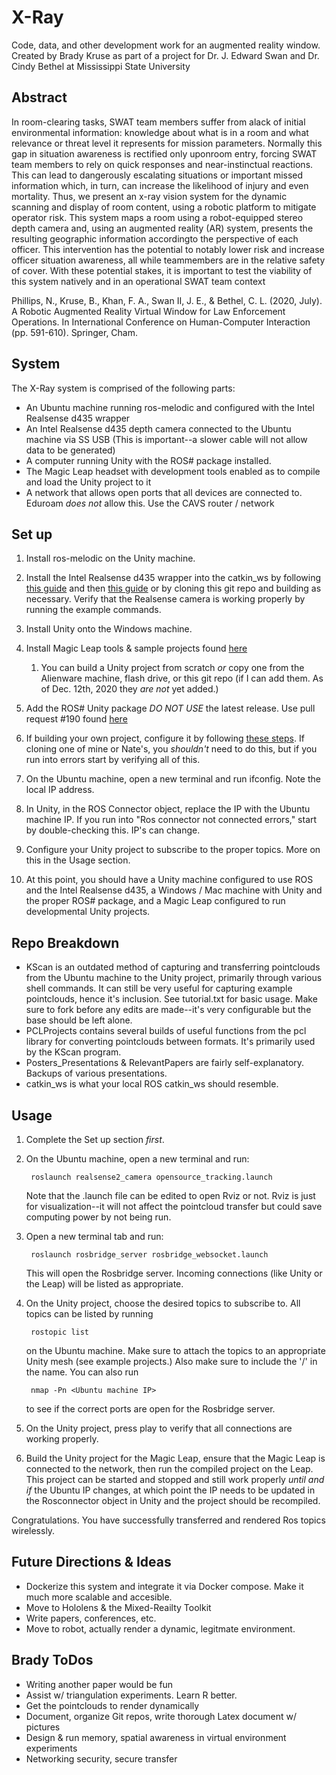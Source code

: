 # X-Ray
Code, data, and other development work for an augmented reality window. Created by Brady Kruse as part of a project for Dr. J. Edward Swan and Dr. Cindy Bethel at Mississippi State University

## Abstract
In room-clearing tasks, SWAT team members suffer from alack  of  initial  environmental  information:  knowledge  about  what  is  in a room and what relevance or threat level it represents for mission parameters. Normally this gap in situation awareness is rectified only uponroom entry, forcing SWAT team members to rely on quick responses and near-instinctual reactions. This can lead to dangerously escalating situations or important missed information which, in turn, can increase the likelihood of injury and even mortality. Thus, we present an x-ray vision system for the dynamic scanning and display of room content, using a robotic platform to mitigate operator risk. This system maps a room using a robot-equipped stereo depth camera and, using an augmented reality (AR) system, presents the resulting geographic information accordingto the perspective of each officer. This intervention has the potential to notably lower risk and increase officer situation awareness, all while teammembers are in the relative safety of cover. With these potential stakes, it is  important to test the viability of this system natively  and in an operational SWAT team context

Phillips, N., Kruse, B., Khan, F. A., Swan II, J. E., & Bethel, C. L. (2020, July). A Robotic Augmented Reality Virtual Window for Law Enforcement Operations. In International Conference on Human-Computer Interaction (pp. 591-610). Springer, Cham.

## System

The X-Ray system is comprised of the following parts:

* An Ubuntu machine running ros-melodic and configured with the Intel Realsense d435 wrapper
* An Intel Realsense d435 depth camera connected to the Ubuntu machine via SS USB (This is important--a slower cable will not allow data to be generated)
* A computer running Unity with the ROS# package installed.
* The Magic Leap headset with development tools enabled as to compile and load the Unity project to it
* A network that allows open ports that all devices are connected to. Eduroam *does not* allow this. Use the CAVS router / network

## Set up

1. Install ros-melodic on the Unity machine.

2. Install the Intel Realsense d435 wrapper into the catkin_ws by following [this guide](https://github.com/IntelRealSense/realsense-ros) and then [this guide](https://github.com/IntelRealSense/realsense-ros/wiki/SLAM-with-D435i) or by cloning this git repo and building as necessary. Verify that the Realsense camera is working properly by running the example commands.

3. Install Unity onto the Windows machine.

4. Install Magic Leap tools & sample projects found [here](https://developer.magicleap.com/en-us/learn/guides/get-started-developing-in-unity)

   1. You can build a Unity project from scratch *or* copy one from the Alienware machine, flash drive, or this git repo (if I can add them. As of Dec. 12th, 2020 they *are not* yet added.)

5. Add the ROS# Unity package *DO NOT USE* the latest release. Use pull request #190 found [here](https://github.com/siemens/ros-sharp/pull/190)

6. If building your own project, configure it by following [these steps](https://github.com/siemens/ros-sharp/issues/184#issuecomment-664647025). If cloning one of mine or Nate's, you *shouldn't* need to do this, but if you run into errors start by verifying all of this.

7. On the Ubuntu machine, open a new terminal and run ifconfig. Note the local IP address.

8. In Unity, in the ROS Connector object, replace the IP with the Ubuntu machine IP. If you run into "Ros connector not connected errors," start by double-checking this. IP's can change.

9. Configure your Unity project to subscribe to the proper topics. More on this in the Usage section.

10. At this point, you should have a Unity machine configured to use ROS and the Intel Realsense d435, a Windows / Mac machine with Unity and the proper ROS# package, and a Magic Leap configured to run developmental Unity projects.

## Repo Breakdown

* KScan is an outdated method of capturing and transferring pointclouds from the Ubuntu machine to the Unity project, primarily through various shell commands. It can still be very useful for capturing example pointclouds, hence it's inclusion. See tutorial.txt for basic usage. Make sure to fork before any edits are made--it's very configurable but the base should be left alone.
* PCLProjects contains several builds of useful functions from the pcl library for converting pointclouds between formats. It's primarily used by the KScan program.
* Posters_Presentations & RelevantPapers are fairly self-explanatory. Backups of various presentations.
* catkin_ws is what your local ROS catkin_ws should resemble.

## Usage

1. Complete the Set up section *first*.

2. On the Ubuntu machine, open a new terminal and run:

        roslaunch realsense2_camera opensource_tracking.launch

   Note that the .launch file can be edited to open Rviz or not. Rviz is just for visualization--it will not affect the pointcloud transfer but could save computing power by not being run.

3. Open a new terminal tab and run:
   
        roslaunch rosbridge_server rosbridge_websocket.launch

   This will open the Rosbridge server. Incoming connections (like Unity or the Leap) will be listed as appropriate.

4. On the Unity project, choose the desired topics to subscribe to. All topics can be listed by running 
   
        rostopic list

   on the Ubuntu machine. Make sure to attach the topics to an appropriate Unity mesh (see example projects.) Also make sure to include the '/' in the name. You can also run 

        nmap -Pn <Ubuntu machine IP>

   to see if the correct ports are open for the Rosbridge server.

5. On the Unity project, press play to verify that all connections are working properly.

6. Build the Unity project for the Magic Leap, ensure that the Magic Leap is connected to the network, then run the compiled project on the Leap. This project can be started and stopped and still work properly *until and if* the Ubuntu IP changes, at which point the IP needs to be updated in the Rosconnector object in Unity and the project should be recompiled.

Congratulations. You have successfully transferred and rendered Ros topics wirelessly. 

## Future Directions & Ideas

* Dockerize this system and integrate it via Docker compose. Make it much more scalable and accesible. 
* Move to Hololens & the Mixed-Reailty Toolkit
* Write papers, conferences, etc.
* Move to robot, actually render a dynamic, legitmate environment.

## Brady ToDos

* Writing another paper would be fun
* Assist w/ triangulation experiments. Learn R better.
* Get the pointclouds to render dynamically
* Document, organize Git repos, write thorough Latex document w/ pictures
* Design & run memory, spatial awareness in virtual environment experiments
* Networking security, secure transfer